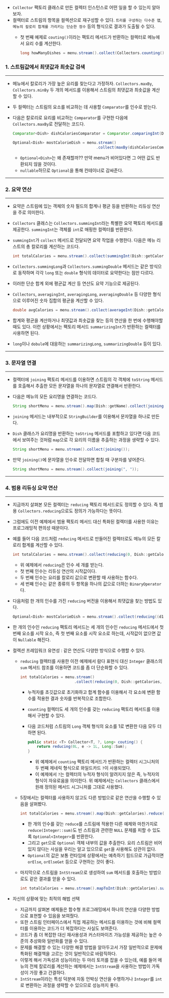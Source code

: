 - `Collector` 팩토리 클래스로 만든 컬렉터 인스턴스로 어떤 일을 할 수 있는지 알아보자.
- 컬렉터로 스트림의 항목을 컬렉션으로 재구성할 수 있다. `트리를 구성하는 다수준 맵`, `메뉴의 칼로리 합계를 가리키는 단순한 정수` 등의 형식으로 결과가 도출될 수 있다.
    - 첫 번째 예제로 `couting()`이라는 팩토리 메서드가 반환하는 컬렉터로 메뉴에서 요리 수를 계산한다.

        ```java
        long howManyDishes = menu.stream().collect(Collectors.counting());
        ```

### 1. 스트림값에서 최댓값과 최솟값 검색

---

- 메뉴에서 칼로리가 가장 높은 요리를 찾는다고 가정하자. `Collectors.maxBy`, `Collectors.minBy` 두 개의 메서드를 이용해서 스트림의 최댓값과 최솟값을 계산할 수 있다.
- 두 컬렉터는 스트림의 요소를 비교하는 데 사용할 `Comparator`를 인수로 받는다.
- 다음은 칼로리로 요리를 비교하는 `Comparator`를 구현한 다음에 `Collectors.maxBy`로 전달하는 코드다.

    ```java
    Comparator<Dish> dishCaloriesComparator = Comparator.comparingInt(Dish::getCalories);
    
    Optional<Dish> mostCalorieDish = menu.stream()
                                         .collect(maxBy(dishCaloriesComparator));
    ```

    - `Optional<Dish>`는 왜 존재할까?? 만약 menu가 비어있다면 그 어떤 값도 반환되지 않을 것이다.
    - `nullable`하므로 `Optional`을 통해 컨테이너로 감싸준다.

---

### 2. 요약 연산

---

- 요약은 스트림에 있는 객체의 숫자 필드의 합계나 평균 등을 반환하는 리듀싱 연산을 주로 의미한다.
- `Collectors` 클래스는 `Collectors.summingInt`라는 특별한 요약 팩토리 메서드를 제공한다. `summingInt`는 객체를 `int`로 매핑한 컬렉터를 반환한다.
- `summingInt`가 `collect` 메서드로 전달되면 요약 작업을 수행한다. 다음은 메뉴 리스트의 총 칼로리를 계산하는 코드다.

    ```java
    int totalCalories = menu.stream().collect(summingInt(Dish::getCalories));
    ```

- `Collectors.summingLong`과 `Collectors.summingDouble` 메서드는 같은 방식으로 동작하며 각각 `long` 또는 `double` 형식의 데이터로 요약한다는 점만 다르다.
- 이러한 단순 합계 외에 평균값 계산 등 연산도 요약 기능으로 제공된다.
- `Collectors`, `averagingInt`, `averagingLong`, `averagingDouble` 등 다양한 형식으로 이루어진 숫자 집합의 평균을 계산할 수 있다.

    ```java
    double avgCalories = menu.stream().collect(averageInt(Dish::getCalories));
    ```

- 합계와 평균을 계산하거나 최댓값과 최솟값을 찾는 등의 연산을 한 번에 수행해야할 때도 있다. 이런 상황에서는 팩토리 메서드 `summarizingInt`가 반환하는 컬렉터를 사용하면 된다.
- `long`이나 `dobule`에 대응하는 `summarizingLong`, `summarizingDouble` 등이 있다.

---

### 3. 문자열 연결

---

- 컬렉터에 `joining` 팩토리 메서드를 이용하면 스트림의 각 객체에 `toString` 메서드를 호출해서 추출한 모든 문자열을 하나의 문자열로 연결해서 반환한다.
- 다음은 메뉴의 모든 요리명을 연결하는 코드다.

    ```java
    String shortMenu = menu.stream().map(Dish::getName).collect(joining());
    ```

- `joining` 메서드는 내부적으로 `StringBuilder`를 이용해서 문자열을 하나로 만든다.
- `Dish` 클래스가 요리명을 반환하는 `toString` 메서드를 포함하고 있다면 다음 코드에서 보여주는 것처럼 `map`으로 각 요리의 이름을 추출하는 과정을 생략할 수 있다.

    ```java
    String shortMenu = menu.stream().collect(joining());
    ```

- 만약 `joining()`에 문자열을 인수로 전달하면 합칠 때 구분자를 넣어준다.

    ```java
    String shortMenu = menu.stream().collect(joining(", "));
    ```

---

### 4. 범용 리듀싱 요약 연산

---

- 지금까지 살펴본 모든 컬렉터는 `reducing` 팩토리 메서드로도 정의할 수 있다. 즉 범용 `Collectors.reducing`으로도 정의가 가능하다는 뜻이다.
- 그럼에도 이전 예제에서 범용 팩토리 메서드 대신 특화된 컬렉터를 사용한 이유는 프로그래밍적 편의성 때문이다.
- 예를 들어 다음 코드처럼 `reducing` 메서드로 만들어진 컬렉터로도 메뉴의 모든 칼로리 합계를 계산할 수 있다.

    ```java
    int totalCalories = menu.stream().collect(reducing(0, Dish::getCalories, (i, j) -> i + j));
    ```

    - 위 예제에서 `reducing`은 인수 세 개를 받는다.
    - 첫 번째 인수는 리듀싱 연산의 시작값이다.
    - 두 번째 인수는 요리를 칼로리 값으로 변환할 때 사용하는 함수다.
    - 세 번째 인수는 같은 종류의 두 항목을 하나의 값으로 더하는 `BinaryOperator`다.
- 다음처럼 한 개의 인수를 가진 `reducing` 버전을 이용해서 최댓값을 찾는 방법도 있다.

    ```java
    Optional<Dish> mostCalorieDish = menu.stream().collect(reducing((d1, d2) -> d1.getCalories() > d2.getCalories() ? d1 : d2));
    ```

- 한 개의 인수인 `reducing` 팩토리 메서드는 세 개의 인수인 `reducing` 메서드에서 첫 번째 요소를 시작 요소, 즉 첫 번째 요소를 시작 요소로 하는데, 시작값이 없으면 값이 `Nullable`
  해진다.


- 컬렉션 프레임워크 유연성 : 같은 연산도 다양한 방식으로 수행할 수 있다.
    - `reducing` 컬렉터를 사용한 이전 예제에서 람다 표현식 대신 `Integer` 클래스의 `sum` 메서드 참조를 이용하면 코드를 좀 더 단순화할 수 있다.

        ```java
        int totalCalories = menu.stream()
                                .collect(reducing(0, Dish::getCalories, Integer::Sum));
        ```

        - 누적자를 초깃값으로 초기화하고 합계 함수를 이용해서 각 요소에 변환 함수를 적용한 결과 숫자를 반복적으로 조합한다.
        - `counting` 컬렉터도 세 개의 인수를 갖는 `reducing` 팩토리 메서드를 이용해서 구현할 수 있다.
        - 다음 코드처럼 스트림의 `Long` 객체 형식의 요소를 1로 변환한 다음 모두 더하면 된다.

            ```java
            public static <T> Collector<T, ?, Long> couting() {
                return reducing(0L, e -> 1L, Long::Sum);
            }
            ```

            - 위 예제에서 `counting` 팩토리 메서드가 반환하는 컬렉터 시그니처의 두 번째 제네릭 형식으로 와일드카드 `?`이 사용되었다.
            - 이 예제에서 `?`는 컬렉터의 누적자 형식이 알려지지 않은 즉, 누적자의 형식이 자유로움을 의미한다. 위 예제에서는 `Collectors` 클래스에서 원래 정의된 메서드 시그니처를 그대로
              사용했다.

    - 5장에서는 컬렉터를 사용하지 않고도 다른 방법으로 같은 연산을 수행할 수 있음을 살펴봤다.

        ```java
        int totalCalories = menu.stream().map(Dish::getCalories).reduce(Integer::sum).get
        ```

        - 한 개의 인수를 갖는 `reduce`를 스트림에 적용한 다른 예제와 마찬가지로 `reduce(Integer::sum)`도 빈 스트림과 관련한 `NULL` 문제를 피할 수
          있도록 `Optional<Integer>`를 반환한다.
        - 그리고 `get`으로 `Optional` 객체 내부의 값을 추출한다. 요리 스트림은 비어있지 않다는 사실을 우리는 알고 있으므로 `get`을 사용해도 상관이 없다.
        - `Optional`의 값은 보통 런타임에 상황에서는 예측하기 힘드므로 가급적이면 `orElse`, `orElseGet` 등으로 구현하는 것이 좋다.

    - 마지막으로 스트림을 `IntStream`으로 생성하여 `sum` 메서드를 호출하는 방법으로도 같은 결과를 얻을 수 있다.

        ```java
        int totalCalories = menu.stream().mapToInt(Dish::getCalories).sum();
        ```


- 자신의 상황에 맞는 최적의 해법 선택
    - 지금까지 살펴본 예제들은 함수형 프로그래밍에서 하나의 연산을 다양한 방법으로 표현할 수 있음을 보여줬다.
    - 또한 스트림 인터페이스에서 직접 제공하는 메서드를 이용하는 것에 비해 컬렉터를 이용하는 코드가 더 복잡하다는 사실도 보여준다.
    - 코드가 좀 더 복잡한 대신 재사용성과 커스터마이즈 가능성을 제공하는 높은 수준의 추상화와 일반화를 얻을 수 있다.
    - 문제를 해결할 수 있는 다양한 해결 방법을 알아두고서 가장 일반적으로 문제에 특화된 해결책을 고르는 것이 일반적으로 바람직하다.
    - 이렇게 해서 가독성과 성능이라는 두 마리 토끼를 잡을 수 있는데, 예를 들어 메뉴의 전체 칼로리를 계산하는 예제에서는 `IntStream`을 사용하는 방법이 가독성이 가장 좋고 간결하다.
    - `IntStream`이라는 특성 덕분에 자동 언박싱 연산을 수행하거나 `Integer`를 `int`로 변환하는 과정을 생략할 수 있으므로 성능까지 좋다.

---